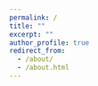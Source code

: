 ```yaml
---
permalink: /
title: ""
excerpt: ""
author_profile: true
redirect_from: 
  - /about/
  - /about.html
---
```


